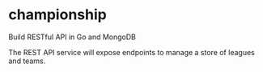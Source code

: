 # championship

Build RESTful API in Go and MongoDB 

The REST API service will expose endpoints to manage a store of leagues and teams.
